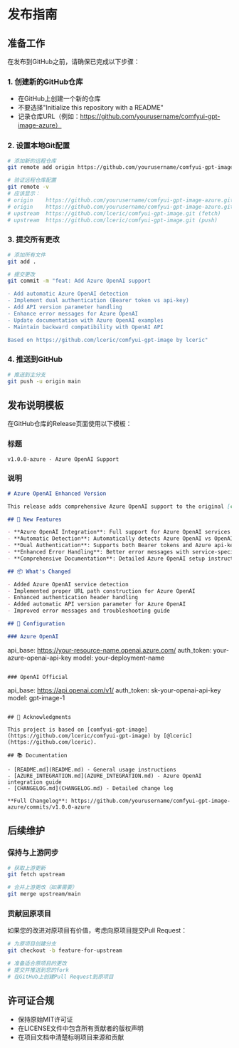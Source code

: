 # 发布指南

## 准备工作

在发布到GitHub之前，请确保已完成以下步骤：

### 1. 创建新的GitHub仓库
- 在GitHub上创建一个新的仓库
- 不要选择"Initialize this repository with a README"
- 记录仓库URL（例如：https://github.com/yourusername/comfyui-gpt-image-azure）

### 2. 设置本地Git配置
```bash
# 添加新的远程仓库
git remote add origin https://github.com/yourusername/comfyui-gpt-image-azure.git

# 验证远程仓库配置
git remote -v
# 应该显示：
# origin    https://github.com/yourusername/comfyui-gpt-image-azure.git (fetch)
# origin    https://github.com/yourusername/comfyui-gpt-image-azure.git (push)
# upstream  https://github.com/lceric/comfyui-gpt-image.git (fetch)
# upstream  https://github.com/lceric/comfyui-gpt-image.git (push)
```

### 3. 提交所有更改
```bash
# 添加所有文件
git add .

# 提交更改
git commit -m "feat: Add Azure OpenAI support

- Add automatic Azure OpenAI detection
- Implement dual authentication (Bearer token vs api-key)
- Add API version parameter handling
- Enhance error messages for Azure OpenAI
- Update documentation with Azure OpenAI examples
- Maintain backward compatibility with OpenAI API

Based on https://github.com/lceric/comfyui-gpt-image by lceric"
```

### 4. 推送到GitHub
```bash
# 推送到主分支
git push -u origin main
```

## 发布说明模板

在GitHub仓库的Release页面使用以下模板：

### 标题
`v1.0.0-azure - Azure OpenAI Support`

### 说明
```markdown
# Azure OpenAI Enhanced Version

This release adds comprehensive Azure OpenAI support to the original [comfyui-gpt-image](https://github.com/lceric/comfyui-gpt-image) project.

## 🚀 New Features

- **Azure OpenAI Integration**: Full support for Azure OpenAI services
- **Automatic Detection**: Automatically detects Azure OpenAI vs OpenAI official API
- **Dual Authentication**: Supports both Bearer tokens and Azure api-key authentication
- **Enhanced Error Handling**: Better error messages with service-specific guidance
- **Comprehensive Documentation**: Detailed Azure OpenAI setup instructions

## 📦 What's Changed

- Added Azure OpenAI service detection
- Implemented proper URL path construction for Azure OpenAI
- Enhanced authentication header handling
- Added automatic API version parameter for Azure OpenAI
- Improved error messages and troubleshooting guide

## 🔧 Configuration

### Azure OpenAI
```
api_base: https://your-resource-name.openai.azure.com/
auth_token: your-azure-openai-api-key
model: your-deployment-name
```

### OpenAI Official
```
api_base: https://api.openai.com/v1/
auth_token: sk-your-openai-api-key
model: gpt-image-1
```

## 🙏 Acknowledgments

This project is based on [comfyui-gpt-image](https://github.com/lceric/comfyui-gpt-image) by [@lceric](https://github.com/lceric).

## 📚 Documentation

- [README.md](README.md) - General usage instructions
- [AZURE_INTEGRATION.md](AZURE_INTEGRATION.md) - Azure OpenAI integration guide
- [CHANGELOG.md](CHANGELOG.md) - Detailed change log

**Full Changelog**: https://github.com/yourusername/comfyui-gpt-image-azure/commits/v1.0.0-azure
```

## 后续维护

### 保持与上游同步
```bash
# 获取上游更新
git fetch upstream

# 合并上游更改（如果需要）
git merge upstream/main
```

### 贡献回原项目
如果您的改进对原项目有价值，考虑向原项目提交Pull Request：
```bash
# 为原项目创建分支
git checkout -b feature-for-upstream

# 准备适合原项目的更改
# 提交并推送到您的fork
# 在GitHub上创建Pull Request到原项目
```

## 许可证合规

- 保持原始MIT许可证
- 在LICENSE文件中包含所有贡献者的版权声明
- 在项目文档中清楚标明项目来源和贡献
